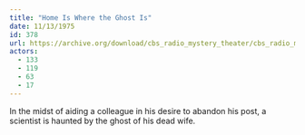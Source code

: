 ```yaml
---
title: "Home Is Where the Ghost Is"
date: 11/13/1975
id: 378
url: https://archive.org/download/cbs_radio_mystery_theater/cbs_radio_mystery_theater-0351-0400.zip/cbs_radio_mystery_theater-0351-0400%2Fcbsrmt_0378_home_is_where_the_ghost_is.mp3
actors:
  - 133
  - 119
  - 63
  - 17
---
```

In the midst of aiding a colleague in his desire to abandon his post, a scientist is haunted by the ghost of his dead wife.